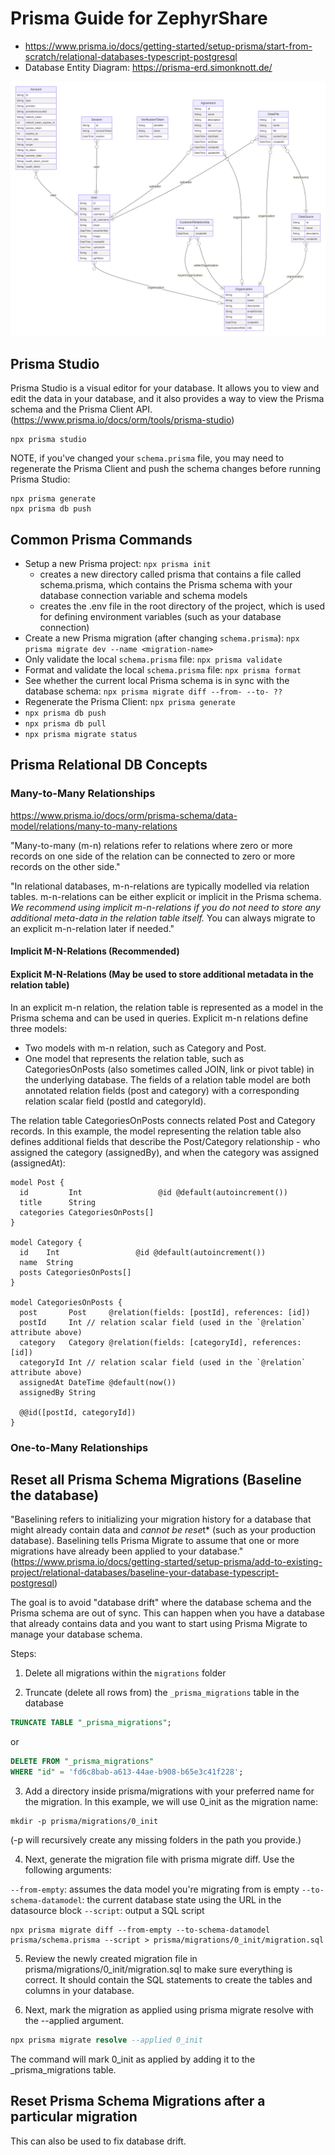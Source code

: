 # Prisma Guide for ZephyrShare

- https://www.prisma.io/docs/getting-started/setup-prisma/start-from-scratch/relational-databases-typescript-postgresql
- Database Entity Diagram: https://prisma-erd.simonknott.de/

![Prisma Database Diagram](./diagrams/2024-04-04_prisma_diagram.svg 'Prisma Database Diagram')

## Prisma Studio

Prisma Studio is a visual editor for your database. It allows you to view and edit the data in your database, and it also provides a way to view the Prisma schema and the Prisma Client API. (https://www.prisma.io/docs/orm/tools/prisma-studio)

```
npx prisma studio
```

NOTE, if you've changed your `schema.prisma` file, you may need to regenerate the Prisma Client and push the schema changes before running Prisma Studio:

```
npx prisma generate
npx prisma db push
```

## Common Prisma Commands

- Setup a new Prisma project: `npx prisma init`
  - creates a new directory called prisma that contains a file called schema.prisma, which contains the Prisma schema with your database connection variable and schema models
  - creates the .env file in the root directory of the project, which is used for defining environment variables (such as your database connection)
- Create a new Prisma migration (after changing `schema.prisma`): `npx prisma migrate dev --name <migration-name>`
- Only validate the local `schema.prisma` file: `npx prisma validate`
- Format and validate the local `schema.prisma` file: `npx prisma format`
- See whether the current local Prisma schema is in sync with the database schema: `npx prisma migrate diff --from- --to- ??`
- Regenerate the Prisma Client: `npx prisma generate`
- `npx prisma db push`
- `npx prisma db pull`
- `npx prisma migrate status`

## Prisma Relational DB Concepts

### Many-to-Many Relationships

https://www.prisma.io/docs/orm/prisma-schema/data-model/relations/many-to-many-relations

"Many-to-many (m-n) relations refer to relations where zero or more records on one side of the relation can be connected to zero or more records on the other side."

"In relational databases, m-n-relations are typically modelled via relation tables. m-n-relations can be either explicit or implicit in the Prisma schema. _We recommend using implicit m-n-relations if you do not need to store any additional meta-data in the relation table itself._ You can always migrate to an explicit m-n-relation later if needed."

#### Implicit M-N-Relations (Recommended)

#### Explicit M-N-Relations (May be used to store additional metadata in the relation table)

In an explicit m-n relation, the relation table is represented as a model in the Prisma schema and can be used in queries. Explicit m-n relations define three models:

- Two models with m-n relation, such as Category and Post.
- One model that represents the relation table, such as CategoriesOnPosts (also sometimes called JOIN, link or pivot table) in the underlying database. The fields of a relation table model are both annotated relation fields (post and category) with a corresponding relation scalar field (postId and categoryId).

The relation table CategoriesOnPosts connects related Post and Category records. In this example, the model representing the relation table also defines additional fields that describe the Post/Category relationship - who assigned the category (assignedBy), and when the category was assigned (assignedAt):

```
model Post {
  id         Int                 @id @default(autoincrement())
  title      String
  categories CategoriesOnPosts[]
}

model Category {
  id    Int                 @id @default(autoincrement())
  name  String
  posts CategoriesOnPosts[]
}

model CategoriesOnPosts {
  post       Post     @relation(fields: [postId], references: [id])
  postId     Int // relation scalar field (used in the `@relation` attribute above)
  category   Category @relation(fields: [categoryId], references: [id])
  categoryId Int // relation scalar field (used in the `@relation` attribute above)
  assignedAt DateTime @default(now())
  assignedBy String

  @@id([postId, categoryId])
}
```

### One-to-Many Relationships

## Reset all Prisma Schema Migrations (Baseline the database)

"Baselining refers to initializing your migration history for a database that might already contain data and *cannot be rese*t\* (such as your production database). Baselining tells Prisma Migrate to assume that one or more migrations have already been applied to your database."
(https://www.prisma.io/docs/getting-started/setup-prisma/add-to-existing-project/relational-databases/baseline-your-database-typescript-postgresql)

The goal is to avoid "database drift" where the database schema and the Prisma schema are out of sync. This can happen when you have a database that already contains data and you want to start using Prisma Migrate to manage your database schema.

Steps:

1. Delete all migrations within the `migrations` folder

2. Truncate (delete all rows from) the `_prisma_migrations` table in the database

```sql
TRUNCATE TABLE "_prisma_migrations";
```

or

```sql
DELETE FROM "_prisma_migrations"
WHERE "id" = 'fd6c8bab-a613-44ae-b908-b65e3c41f228';
```

3. Add a directory inside prisma/migrations with your preferred name for the migration. In this example, we will use 0_init as the migration name:

```
mkdir -p prisma/migrations/0_init
```

(-p will recursively create any missing folders in the path you provide.)

4. Next, generate the migration file with prisma migrate diff. Use the following arguments:

`--from-empty`: assumes the data model you're migrating from is empty
`--to-schema-datamodel`: the current database state using the URL in the datasource block
`--script`: output a SQL script

```
npx prisma migrate diff --from-empty --to-schema-datamodel prisma/schema.prisma --script > prisma/migrations/0_init/migration.sql
```

5. Review the newly created migration file in prisma/migrations/0_init/migration.sql to make sure everything is correct. It should contain the SQL statements to create the tables and columns in your database.

6. Next, mark the migration as applied using prisma migrate resolve with the --applied argument.

```sql
npx prisma migrate resolve --applied 0_init
```

The command will mark 0_init as applied by adding it to the \_prisma_migrations table.

## Reset Prisma Schema Migrations after a particular migration

This can also be used to fix database drift.
